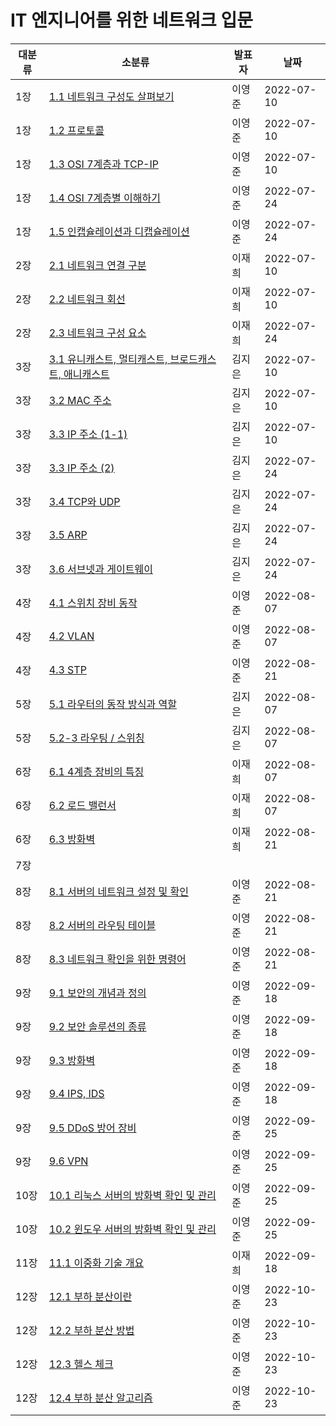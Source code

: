 # IT 엔지니어를 위한 네트워크 입문

| 대분류 | 소분류                                                                                                                       | 발표자 | 날짜       |
| ------ | ---------------------------------------------------------------------------------------------------------------------------- | ------ | ---------- |
| 1장    | [1.1 네트워크 구성도 살펴보기](01장/1.1%20네트워크%20구성도%20살펴보기.md)                                                   | 이영준 | 2022-07-10 |
| 1장    | [1.2 프로토콜](01장/1.2%20프로토콜.md)                                                                                       | 이영준 | 2022-07-10 |
| 1장    | [1.3 OSI 7계층과 TCP-IP](01장/1.3%20OSI%207계층과%20TCP-IP.md)                                                               | 이영준 | 2022-07-10 |
| 1장    | [1.4 OSI 7계층별 이해하기](01장/1.4%20OSI%207계층별%20이해하기.md)                                                           | 이영준 | 2022-07-24 |
| 1장    | [1.5 인캡슐레이션과 디캡슐레이션](01장/1.5%20인캡슐레이션과%20디캡슐레이션.md)                                               | 이영준 | 2022-07-24 |
| 2장    | [2.1 네트워크 연결 구분](02장/2.1%20네트워크%20연결%20구분.md)                                                               | 이재희 | 2022-07-10 |
| 2장    | [2.2 네트워크 회선](02장/2.2%20네트워크%20회선.md)                                                                           | 이재희 | 2022-07-10 |
| 2장    | [2.3 네트워크 구성 요소](02장/2.3%20네트워크%20구성%20요소.md)                                                               | 이재희 | 2022-07-24 |
| 3장    | [3.1 유니캐스트, 멀티캐스트, 브로드캐스트, 애니캐스트](03장/3.1%20유니캐스트,%20멀티캐스트,%20브로드캐스트,%20애니캐스트.md) | 김지은 | 2022-07-10 |
| 3장    | [3.2 MAC 주소](03장/3.2%20MAC%20주소.md)                                                                                     | 김지은 | 2022-07-10 |
| 3장    | [3.3 IP 주소 (1-1)](03장/3.3%20IP%20주소%20(1-1).md)                                                                         | 김지은 | 2022-07-10 |
| 3장    | [3.3 IP 주소 (2)](03장/3.3%20IP%20주소%20(2).md)                                                                             | 김지은 | 2022-07-24 |
| 3장    | [3.4 TCP와 UDP](03장/3.4%20TCP와%20UDP.md)                                                                                   | 김지은 | 2022-07-24 |
| 3장    | [3.5 ARP](03장/3.5%20ARP.md)                                                                                                 | 김지은 | 2022-07-24 |
| 3장    | [3.6 서브넷과 게이트웨이](03장/3.6%20서브넷과%20게이트웨이.md)                                                               | 김지은 | 2022-07-24 |
| 4장    | [4.1 스위치 장비 동작](04장/4.1%20스위치%20장비%20동작.md)                                                                   | 이영준 | 2022-08-07 |
| 4장    | [4.2 VLAN](04장/4.2%20VLAN.md)                                                                                               | 이영준 | 2022-08-07 |
| 4장    | [4.3 STP](04장/4.3%20STP.md)                                                                                                 | 이영준 | 2022-08-21 |
| 5장    | [5.1 라우터의 동작 방식과 역할](05장/5.1%20라우터의%20동작%20방식과%20역할.md)                                               | 김지은 | 2022-08-07 |
| 5장    | [5.2-3 라우팅 / 스위칭](05장/5.2-3%20라우팅%20-%20스위칭.md)                                                                 | 김지은 | 2022-08-07 |
| 6장    | [6.1 4계층 장비의 특징](06장/6.1%204계층%20장비의%20특징.md)                                                                 | 이재희 | 2022-08-07 |
| 6장    | [6.2 로드 밸런서](06장/6.2%20로드%20밸런서.md)                                                                               | 이재희 | 2022-08-07 |
| 6장    | [6.3 방화벽](06장/6.3%20방화벽.md)                                                                                           | 이재희 | 2022-08-21 |
| 7장    |                                                                                                                              |        |            |
| 8장    | [8.1 서버의 네트워크 설정 및 확인](08장/8.1%20서버의%20네트워크%20설정%20및%20확인.md)                                       | 이영준 | 2022-08-21 |
| 8장    | [8.2 서버의 라우팅 테이블](08장/8.2%20서버의%20라우팅%20테이블.md)                                                           | 이영준 | 2022-08-21 |
| 8장    | [8.3 네트워크 확인을 위한 명령어](08장/8.3%20네트워크%20확인을%20위한%20명령어.md)                                           | 이영준 | 2022-08-21 |
| 9장    | [9.1 보안의 개념과 정의](09장/9.1%20보안의%20개념과%20정의.md)                                                               | 이영준 | 2022-09-18 |
| 9장    | [9.2 보안 솔루션의 종류](09장/9.2%20보안%20솔루션의%20종류.md)                                                               | 이영준 | 2022-09-18 |
| 9장    | [9.3 방화벽](09장/9.3%20방화벽.md)                                                                                           | 이영준 | 2022-09-18 |
| 9장    | [9.4 IPS, IDS](09장/9.4%20IPS,%20IDS.md)                                                                                     | 이영준 | 2022-09-18 |
| 9장    | [9.5 DDoS 방어 장비](09장/9.5%20DDoS%20방어%20장비.md)                                                                       | 이영준 | 2022-09-25 |
| 9장    | [9.6 VPN](09장/9.6%20VPN.md)                                                                                                 | 이영준 | 2022-09-25 |
| 10장   | [10.1 리눅스 서버의 방화벽 확인 및 관리](10장/10.1%20리눅스%20서버의%20방화벽%20확인%20및%20관리.md)                         | 이영준 | 2022-09-25 |
| 10장   | [10.2 윈도우 서버의 방화벽 확인 및 관리](10장/10.2%20윈도우%20서버의%20방화벽%20확인%20및%20관리.md)                         | 이영준 | 2022-09-25 |
| 11장   | [11.1 이중화 기술 개요](11장/11.1%20이중화%20기술%20개요.md)                                                                 | 이재희 | 2022-09-18 |
| 12장   | [12.1 부하 분산이란](12장/12.1%20부하%20분산이란.md)                                                                         | 이영준 | 2022-10-23 |
| 12장   | [12.2 부하 분산 방법](12장/12.2%20부하%20분산%20방법.md)                                                                     | 이영준 | 2022-10-23 |
| 12장   | [12.3 헬스 체크](12장/12.3%20헬스%20체크.md)                                                                                 | 이영준 | 2022-10-23 |
| 12장   | [12.4 부하 분산 알고리즘](12장/12.4%20부하%20분산%20알고리즘.md)                                                             | 이영준 | 2022-10-23 | 
